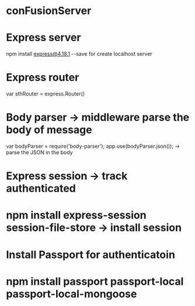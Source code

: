 # conFusionServer

# Express server

npm install express@4.18.1 --save for create localhost server

# Express router

var sthRouter = express.Router()

# Body parser -> middleware parse the body of message

var bodyParser = require('body-parser');
app.use(bodyParser.json()); -> parse the JSON in the body

# Express session -> track authenticated

# npm install express-session session-file-store -> install session

# Install Passport for authenticatoin

# npm install passport passport-local passport-local-mongoose
